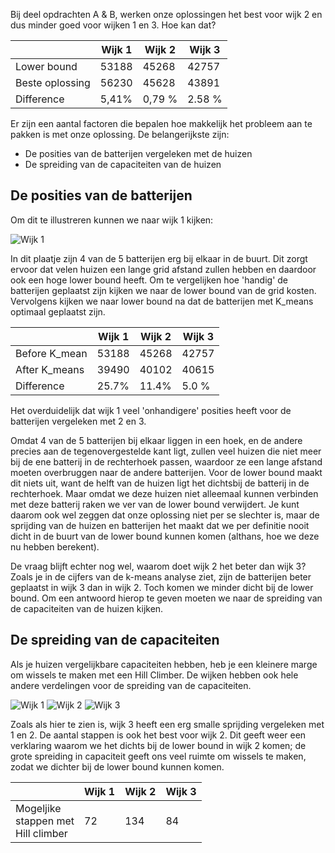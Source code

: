 Bij deel opdrachten A & B, werken onze oplossingen het best voor wijk 2 en dus minder goed voor wijken 1 en 3. Hoe kan dat? 


|                 | Wijk 1 | Wijk 2 | Wijk 3 |
| --------------- | ------ | ------ | ------ |
| Lower bound     | 53188  | 45268  | 42757  |
| Beste oplossing | 56230  | 45628  | 43891  |
| Difference      | 5,41%  | 0,79 % | 2.58 % |

Er zijn een aantal factoren die bepalen hoe makkelijk het probleem aan te pakken is met onze oplossing. De belangerijkste zijn:

- De posities van de batterijen vergeleken met de huizen
- De spreiding van de capaciteiten van de huizen


## De posities van de batterijen

Om dit te illustreren kunnen we naar wijk 1 kijken:

![Wijk 1](https://github.com/ThomasHoed/Heuristieken/blob/master/Documentation/Pictures/wijk_1.png)

In dit plaatje zijn 4 van de 5 batterijen erg bij elkaar in de buurt. Dit zorgt ervoor dat velen huizen een lange grid afstand zullen hebben en daardoor ook een hoge lower bound heeft. Om te vergelijken hoe 'handig' de batterijen geplaatst zijn kijken we naar de lower bound van de grid kosten. Vervolgens kijken we naar lower bound na dat de batterijen met K_means optimaal geplaatst zijn.

|               | Wijk 1 | Wijk 2 | Wijk 3 |
| ------------- | ------ | ------ | ------ |
| Before K_mean | 53188  | 45268  | 42757  |
| After K_means | 39490  | 40102  | 40615  |
| Difference    | 25.7%  | 11.4%  | 5.0 %  |

Het overduidelijk dat wijk 1 veel 'onhandigere' posities heeft voor de batterijen vergeleken met 2 en 3. 

Omdat 4 van de 5 batterijen bij elkaar liggen in een hoek, en de andere precies aan de tegenovergestelde kant ligt, zullen veel huizen die niet meer bij de ene batterij in de rechterhoek passen, waardoor ze een lange afstand moeten overbruggen naar de andere batterijen. Voor de lower bound maakt dit niets uit, want de helft van de huizen ligt het dichtsbij de batterij in de rechterhoek. Maar omdat we deze huizen niet alleemaal kunnen verbinden met deze batterij raken we ver van de lower bound verwijdert. Je kunt daarom ook wel zeggen dat onze oplossing niet per se slechter is, maar de sprijding van de huizen en batterijen het maakt dat we per definitie nooit dicht in de buurt van de lower bound kunnen komen (althans, hoe we deze nu hebben berekent). 

De vraag blijft echter nog wel, waarom doet wijk 2 het beter dan wijk 3? Zoals je in de cijfers van de k-means analyse ziet, zijn de batterijen beter geplaatst in wijk 3 dan in wijk 2. Toch komen we minder dicht bij de lower bound. Om een antwoord hierop te geven moeten we naar de spreiding van de capaciteiten van de huizen kijken.

## De spreiding van de capaciteiten 

Als je huizen vergelijkbare capaciteiten hebben, heb je een kleinere marge om wissels te maken met een Hill Climber. De wijken hebben ook hele andere verdelingen voor de spreiding van de capaciteiten. 

![Wijk 1](https://github.com/ThomasHoed/Heuristieken/blob/master/Documentation/Pictures/spreading_wijk_1.PNG)  ![Wijk 2](https://github.com/ThomasHoed/Heuristieken/blob/master/Documentation/Pictures/spreading_wijk_2.PNG)  ![Wijk 3](https://github.com/ThomasHoed/Heuristieken/blob/master/Documentation/Pictures/spreading_wijk_3.PNG)

Zoals als hier te zien is, wijk 3 heeft een erg smalle sprijding vergeleken met 1 en 2. De aantal stappen is ook het best voor wijk 2. Dit geeft weer een verklaring waarom we het dichts bij de lower bound in wijk 2 komen; de grote spreiding in capaciteit geeft ons veel ruimte om wissels te maken, zodat we dichter bij de lower bound kunnen komen. 

|                                               | Wijk 1 | Wijk 2 | Wijk 3 |
| --------------------------------------------- | ------ | ------ | ------ |
| Mogeljike <br />stappen met<br />Hill climber | 72     | 134    | 84     |
